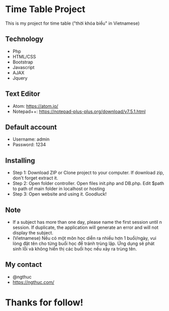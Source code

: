 # Time Table Project
This is my project for time table ("thời khóa biểu" in Vietnamese)

## Technology
* Php
* HTML/CSS
* Bootstrap
* Javascript
* AJAX
* Jquery

## Text Editor
* Atom: https://atom.io/
* Notepad++: https://notepad-plus-plus.org/download/v7.5.1.html

## Default account
* Username: admin
* Password: 1234

## Installing
* Step 1: Download ZIP or Clone project to your computer. If download zip, don't forget extract it.
* Step 2: Open folder controller. Open files init.php and DB.php. Edit $path to path of main folder in localhost or hosting
* Step 3: Open website and using it. Goodluck!

## Note
* If a subject has more than one day, please name the first session until n session. If duplicate, the application will generate an error and will not display the subject.
* (Vietnamese) Nếu có một môn học diễn ra nhiều hơn 1 buổi/ngày, vui lòng đặt tên cho từng buổi học để tránh trùng lặp. Ứng dụng sẽ phát sinh lỗi và không hiển thị các buổi học nếu xảy ra trùng tên.

## My contact
* @ngthuc
* https://ngthuc.com/

# Thanks for follow!
